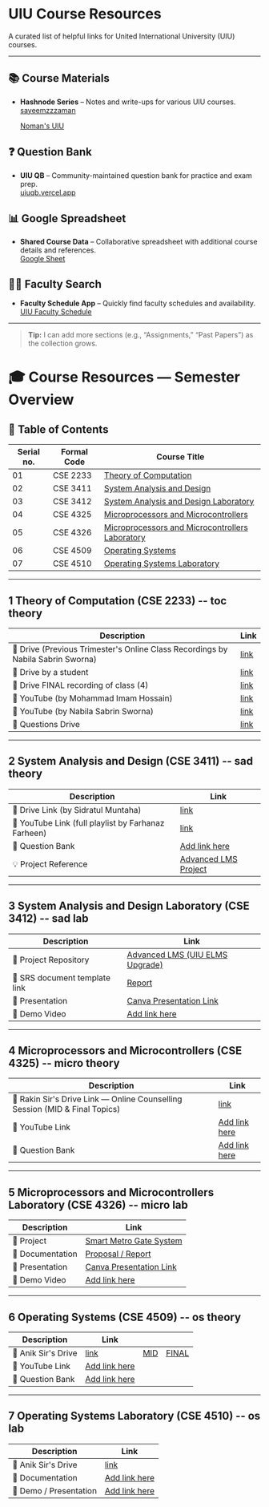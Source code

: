# UIU Course Resources

A curated list of helpful links for United International University (UIU) courses.

---

## 📚 Course Materials
- **Hashnode Series** – Notes and write-ups for various UIU courses.  
  [sayeemzzzaman](https://sayeemzzzaman.hashnode.dev/series/uiu-courses)
  
  [Noman's UIU](https://nomansuiu.hashnode.dev/series/uiu-courses)

## ❓ Question Bank
- **UIU QB** – Community-maintained question bank for practice and exam prep.  
  [uiuqb.vercel.app](https://uiuqb.vercel.app/)

## 📊 Google Spreadsheet
- **Shared Course Data** – Collaborative spreadsheet with additional course details and references.  
  [Google Sheet](https://docs.google.com/spreadsheets/d/1UTliZRhDHcRKNKkKnWdNQI-XiEDrxRhWsG0dguoqSEo/edit?gid=85916434#gid=85916434)

## 🧑‍🏫 Faculty Search
- **Faculty Schedule App** – Quickly find faculty schedules and availability.  
  [UIU Faculty Schedule](https://tashinparvez.github.io/uiu-faculty-schedule-app/index.html)

---

> **Tip:** I can add more sections (e.g., “Assignments,” “Past Papers”) as the collection grows.


# 🎓 Course Resources — Semester Overview

## 🧾 Table of Contents

Serial no.| Formal Code | Course Title |
----------|--------------|--------------|
01        | CSE 2233 | [Theory of Computation](#theory-of-computation) |
02        | CSE 3411 | [System Analysis and Design](#system-analysis-and-design) |
03        | CSE 3412 | [System Analysis and Design Laboratory](#system-analysis-and-design-laboratory) |
04        | CSE 4325 | [Microprocessors and Microcontrollers](#microprocessors-and-microcontrollers) |
05        | CSE 4326 | [Microprocessors and Microcontrollers Laboratory](#microprocessors-and-microcontrollers-laboratory) |
06        | CSE 4509 | [Operating Systems](#operating-systems) |
07        | CSE 4510 | [Operating Systems Laboratory](#operating-systems-laboratory) |

---

## 1 Theory of Computation (CSE 2233) -- toc theory

| Description | Link |
|--------------|------|
| 📂 Drive (Previous Trimester's Online Class Recordings by Nabila Sabrin Sworna) | [link](https://drive.google.com/drive/folders/12LnMLMGQwdLNf6nXaBiNJvVz1usm0JWx)
| 📂 Drive by a student | [link](https://drive.google.com/drive/folders/1ZnrroG1Cy8F8SHOBicFB6c1Oc0JZy6KN) |
| 📂 Drive FINAL recording of class (4) | [link](https://drive.google.com/drive/folders/10z4ukUHMcTPKKKeBBrBkRgFlqgCoNLgu) |
| 🎥 YouTube (by Mohammad Imam Hossain) | [link](https://youtube.com/playlist?list=PLLcmBPjTlvV2EIaHOTsuny-SgrqVW4rq6&si=V0opVz0HmLC2YvVb) |
| 🎥 YouTube (by Nabila Sabrin Sworna) | [link](https://youtube.com/playlist?list=PL3_ATDyQLqPiZrS0emDuD0NqFusfnV5bf&si=92EUEQ_XZva3z4uQ) |
| 📄 Questions Drive | [link](https://drive.google.com/drive/folders/1NPJmWq4dEhb902g2yfKq4Knc7Az_ncCB?usp=sharing) |

---

## 2 System Analysis and Design (CSE 3411) -- sad theory

| Description | Link |
|--------------|------|
| 📂 Drive Link (by Sidratul Muntaha) | [link](https://drive.google.com/drive/folders/1BD7SiRFII7ZMten0BEaYW7MyDAQvZVZp) |
| 🎥 YouTube Link (full playlist by Farhanaz Farheen) | [link](https://youtube.com/playlist?list=PL3_ATDyQLqPi8dfAhsyq2KQxcPECqHeRg&si=n_6fDj29bnHhBRud) |
| 📄 Question Bank | [Add link here](#) |
| 💡 Project Reference | [Advanced LMS Project](#) |

---

## 3 System Analysis and Design Laboratory (CSE 3412) -- sad lab

| Description | Link |
|--------------|------|
| 📂 Project Repository | [Advanced LMS (UIU ELMS Upgrade)](#) |
| 📄 SRS document template link | [Report](https://docs.google.com/document/d/1JQKyEuSwEsnith7_PuQWOAQT7CcyAwDF_7y7lwKH5xo/edit?tab=t.0#heading=h.ib5jdptcmd6) |
| 🎥 Presentation | [Canva Presentation Link](#) |
| 📸 Demo Video | [Add link here](#) |

---

## 4 Microprocessors and Microcontrollers (CSE 4325) -- micro theory

| Description | Link |
|--------------|------|
| 📂 Rakin Sir's Drive Link — Online Counselling Session (MID & Final Topics) | [link](https://drive.google.com/drive/folders/1_sRoGai9pcWpYuriLnCrSK6s76Bey3uL) |
| 🎥 YouTube Link | [Add link here](#) |
| 📄 Question Bank | [Add link here](#) |

---

## 5 Microprocessors and Microcontrollers Laboratory (CSE 4326) -- micro lab

| Description | Link |
|--------------|------|
| 📂 Project | [Smart Metro Gate System](#) |
| 📄 Documentation | [Proposal / Report](#) |
| 🎥 Presentation | [Canva Presentation Link](#) |
| 📸 Demo Video | [Add link here](#) |

---

## 6 Operating Systems (CSE 4509) -- os theory

| Description | Link |   |   |
|--------------|------|--|---|
| 📂 Anik Sir's Drive | [link](https://drive.google.com/drive/folders/106Vjh9w2wcJ8Wdo75fhfUzjrVGGJ5R2C) | [MID](https://drive.google.com/drive/folders/1zbM_MP0HIBKn7K6XwKux1kwbOnP9mgZy) | [FINAL](https://drive.google.com/drive/folders/1iDsSdWuriNC6ZLBv0OlZ1YUEyeG_MaGg)
| 🎥 YouTube Link | [Add link here](#) |
| 📄 Question Bank | [Add link here](#) |

---

## 7 Operating Systems Laboratory (CSE 4510) -- os lab

| Description | Link |
|--------------|------|
| 📂 Anik Sir's Drive | [link](https://drive.google.com/drive/folders/1TxcH8ByqdP77Luqybuyv5XiNWkxmNcnE) |
| 📄 Documentation | [Add link here](#) |
| 🎥 Demo / Presentation | [Add link here](#) |

